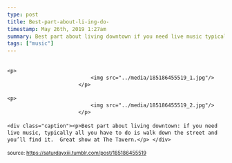 ```yaml
---
type: post
title: Best-part-about-li-ing-do-
timestamp: May 26th, 2019 1:27am
summary: Best part about living downtown if you need live music typically all you have to do is walk down the street and you’ll find it  Great show at The Ta
tags: ["music"]
---
```


                
                
                
                                                                                       <p>
                               <img src="../media/185186455519_1.jpg"/>
                           </p>
                                                                                                                           <p>
                               <img src="../media/185186455519_2.jpg"/>
                           </p>
                                                                                                                      <div class="caption"><p>Best part about living downtown: if you need live music, typically all you have to do is walk down the street and you’ll find it.  Great show at The Tavern.</p> </div>
                                    
                
                
                
                
                                
<small>source: https://saturdayxiii.tumblr.com/post/185186455519</small>